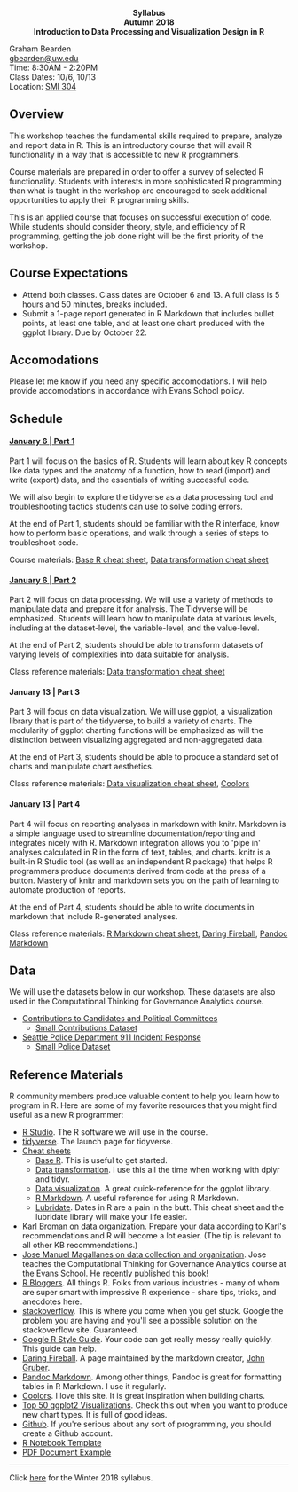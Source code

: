 
<p align="center">
  <b>Syllabus</b><br>    
  <b>Autumn 2018  </b><br>
  <b>Introduction to Data Processing and Visualization Design in R  </b><br>
</p>

Graham Bearden  
gbearden@uw.edu  
Time: 8:30AM - 2:20PM  
Class Dates: 10/6, 10/13  
Location: [SMI 304](http://www.washington.edu/maps/#!/smi)

## Overview

This workshop teaches the fundamental skills required to prepare, analyze and report data in R. This is an introductory course that will avail R functionality in a way that is accessible to new R programmers. 

Course materials are prepared in order to offer a survey of selected R functionality. Students with interests in more sophisticated R programming than what is taught in the workshop are encouraged to seek additional opportunities to apply their R programming skills.

This is an applied course that focuses on successful execution of code. While students should consider theory, style, and efficiency of R programming, getting the job done right will be the first priority of the workshop.

## Course Expectations

- Attend both classes. Class dates are October 6 and 13. A full class is 5 hours and 50 minutes, breaks included.
- Submit a 1-page report generated in R Markdown that includes bullet points, at least one table, and at least one chart produced with the ggplot library. Due by October 22.
 
## Accomodations

Please let me know if you need any specific accomodations. I will help provide accomodations in accordance with Evans School policy.

## Schedule

#### [January 6 | Part 1](http://rpubs.com/gbearden/r_basics_aut18)

Part 1 will focus on the basics of R. Students will learn about key R concepts like data types and the anatomy of a function, how to read (import) and write (export) data, and the essentials of writing successful code.

We will also begin to explore the tidyverse as a data processing tool and troubleshooting tactics students can use to solve coding errors.

At the end of Part 1, students should be familiar with the R interface, know how to perform basic operations, and walk through a series of steps to troubleshoot code.

Course materials: [Base R cheat sheet](https://www.rstudio.com/wp-content/uploads/2016/05/base-r.pdf), [Data transformation cheat sheet](https://www.rstudio.com/wp-content/uploads/2015/02/data-wrangling-cheatsheet.pdf)

#### [January 6 | Part 2](http://rpubs.com/gbearden/intro_tidyverse_aut18)

Part 2 will focus on data processing. We will use a variety of methods to manipulate data and prepare it for analysis. The Tidyverse will be emphasized. Students will learn how to manipulate data at various levels, including at the dataset-level, the variable-level, and the value-level.

At the end of Part 2, students should be able to transform datasets of varying levels of complexities into data suitable for analysis.

Class reference materials: [Data transformation cheat sheet](https://www.rstudio.com/wp-content/uploads/2015/02/data-wrangling-cheatsheet.pdf)

#### January 13 | Part 3 

Part 3 will focus on data visualization. We will use ggplot, a visualization library that is part of the tidyverse, to build a variety of charts. The modularity of ggplot charting functions will be emphasized as will the distinction between visualizing aggregated and non-aggregated data.

At the end of Part 3, students should be able to produce a standard set of charts and manipulate chart aesthetics.

Class reference materials: [Data visualization cheat sheet](https://www.rstudio.com/wp-content/uploads/2016/11/ggplot2-cheatsheet-2.1.pdf), [Coolors](https://coolors.co/)


#### January 13 | Part 4

Part 4 will focus on reporting analyses in markdown with knitr. Markdown is a simple language used to streamline documentation/reporting and integrates nicely with R. Markdown integration allows you to 'pipe in' analyses calculated in R in the form of text, tables, and charts. knitr is a built-in R Studio tool (as well as an independent R package) that helps R programmers produce documents derived from code at the press of a button. Mastery of knitr and markdown sets you on the path of learning to automate production of reports.

At the end of Part 4, students should be able to write documents in markdown that include R-generated analyses.

Class reference materials: [R Markdown cheat sheet](https://www.rstudio.com/wp-content/uploads/2016/03/rmarkdown-cheatsheet-2.0.pdf), [Daring Fireball](https://daringfireball.net/projects/markdown/), [Pandoc Markdown](http://rmarkdown.rstudio.com/authoring_pandoc_markdown.html)

## Data

We will use the datasets below in our workshop. These datasets are also used in the Computational Thinking for Governance Analytics course.

* [Contributions to Candidates and Political Committees](https://data.wa.gov/Politics/Contributions-to-Candidates-and-Political-Committe/kv7h-kjye)
  * [Small Contributions Dataset](https://raw.githubusercontent.com/gbearden/r_course_evans_school/master/data/small_donations_data.csv)
* [Seattle Police Department 911 Incident Response](https://data.seattle.gov/Public-Safety/Crime-Data/4fs7-3vj5)
  * [Small Police Dataset](https://raw.githubusercontent.com/gbearden/r_course_evans_school/master/data/small_police_data.csv)

## Reference Materials

R community members produce valuable content to help you learn how to program in R. Here are some of my favorite resources that you might find useful as a new R programmer:

* [R Studio](https://www.rstudio.com/). The R software we will use in the course.
* [tidyverse](http://tidyverse.org/). The launch page for tidyverse.
* [Cheat sheets](https://www.rstudio.com/resources/cheatsheets/)
    + [Base R](https://www.rstudio.com/wp-content/uploads/2016/05/base-r.pdf). This is useful to get started.
    + [Data transformation](https://www.rstudio.com/wp-content/uploads/2015/02/data-wrangling-cheatsheet.pdf). I use this all the time when working with dplyr and tidyr.
    + [Data visualization](https://www.rstudio.com/wp-content/uploads/2016/11/ggplot2-cheatsheet-2.1.pdf). A great quick-reference for the ggplot library.
    + [R Markdown](https://www.rstudio.com/wp-content/uploads/2016/03/rmarkdown-cheatsheet-2.0.pdf). A useful reference for using R Markdown.
    + [Lubridate](http://blog.yhat.com/static/pdf/R_date_cheat_sheet.pdf). Dates in R are a pain in the butt. This cheat sheet and the lubridate library will make your life easier.
* [Karl Broman on data organization](http://kbroman.org/dataorg/). Prepare your data according to Karl's recommendations and R will become a lot easier. (The tip is relevant to all other KB recommendations.)
* [Jose Manuel Magallanes on data collection and organization](https://www.amazon.com/Introduction-Science-Social-Policy-Research/dp/1107540259/ref=sr_1_1?ie=UTF8&qid=1504135785&sr=8-1&keywords=jose+manuel+magallanes). Jose teaches the Computational Thinking for Governance Analytics course at the Evans School. He recently published this book!
* [R Bloggers](https://www.r-bloggers.com/). All things R. Folks from various industries - many of whom are super smart with impressive R experience - share tips, tricks, and anecdotes here.
* [stackoverflow](https://stackoverflow.com/questions/tagged/r). This is where you come when you get stuck. Google the problem you are having and you'll see a possible solution on the stackoverflow site. Guaranteed.
* [Google R Style Guide](https://google.github.io/styleguide/Rguide.xml). Your code can get really messy really quickly. This guide can help.
* [Daring Fireball](https://daringfireball.net/projects/markdown/). A page maintained by the markdown creator, [John Gruber](https://en.wikipedia.org/wiki/John_Gruber).
* [Pandoc Markdown](http://rmarkdown.rstudio.com/authoring_pandoc_markdown.html). Among other things, Pandoc is great for formatting tables in R Markdown. I use it regularly. 
* [Coolors](https://coolors.co/). I love this site. It is great inspiration when building charts.
* [Top 50 ggplot2 Visualizations](http://r-statistics.co/Top50-Ggplot2-Visualizations-MasterList-R-Code.html). Check this out when you want to produce new chart types. It is full of good ideas.
* [Github](https://github.com/). If you're serious about any sort of programming, you should create a Github account.
* [R Notebook Template](https://raw.githubusercontent.com/gbearden/r_course_evans_school/master/template/rmarkdown_template.Rmd)
* [PDF Document Example](https://raw.githubusercontent.com/gbearden/r_course_evans_school/master/template/pdf_template.Rmd)


---
Click [here](https://github.com/gbearden/r_course_evans_school/blob/master/previous_courses/syllabus_w18.md) for the Winter 2018 syllabus.

